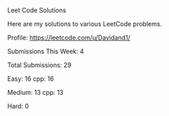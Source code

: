 Leet Code Solutions

Here are my solutions to various LeetCode problems. 

Profile:
https://leetcode.com/u/Davidand1/

Submissions This Week: 4

Total Submissions: 29

Easy: 16
cpp: 16

Medium: 13
cpp: 13

Hard: 0
